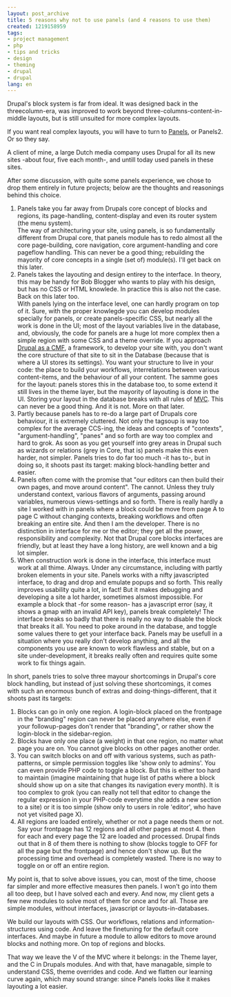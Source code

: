 ```yaml
---
layout: post_archive
title: 5 reasons why not to use panels (and 4 reasons to use them)
created: 1219158959
tags:
- project management
- php
- tips and tricks
- design
- theming
- drupal
- drupal
lang: en
---
```

Drupal's block system is far from ideal. It was designed back in the threecolumn-era, was improved to work beyond three-columns-content-in-middle layouts, but is still unsuited for more complex layouts. 

If you want real complex layouts, you will have to turn to [Panels](http://drupal.org/project/panels), or Panels2. Or so they say.

A client of mine, a large Dutch media company uses Drupal for all its new sites -about four, five each month-, and untill today used panels in these sites. 

After some discussion, with quite some panels experience, we chose to drop them entirely in future projects; below are the thoughts and reasonings behind this choice.

1. Panels take you far away from Drupals core concept of blocks and regions, its page-handling, content-display and even its router system (the menu system).<br/>
The way of architecturing your site, using panels, is so fundamentally different from Drupal core, that panels module has to redo almost all the core page-building, core navigation, core argument-handling and core pageflow handling. This can never be a good thing; rebuilding the mayority of core concepts in a single (set of) module(s). I'll get back on this later.
1. Panels takes the layouting and design entirey to the interface. In theory, this may be handy for Bob Blogger who wants to play with his design, but has no CSS or HTML knowlede. In practice this is also not the case. Back on this later too. <br/>
With panels lying on the interface level, one can hardly program on top of it. Sure, with the proper knowlegde you can develop modules specially for panels, or create panels-specific CSS, but nearly all the work is done in the UI; most of the layout variables live in the database, and, obviously, the code for panels are a huge lot more complex then a simple region with some CSS and a theme override. If you approach [Drupal as a CMF](http://jeff.viapositiva.net/archives/2005/12/what_would_a_drupal_framework_lo.html), a framework, to develop your site with, you don't want the core structure of that site to sit in the Database (because that is where a UI stores its settings). You want your structure to live in your code: the place to build your workflows, interrelations between various content-items, and the behaviour of all your content. The samme goes for the layout: panels stores this in the database too, to some extend it still lives in the theme layer, but the mayority of layouting is done in the UI. Storing your layout in the database breaks with all rules of [MVC](http://wiki.rubyonrails.org/rails/pages/UnderstandingMVC). This can never be a good thing. And it is not. More on that later.
1. Partly because panels has to re-do a large part of Drupals core behaviour, it is extremely cluttered. Not only the tagsoup is way too complex for the average CCS-ing, the ideas and concepts of "contexts", "argument-handling", "panes" and so forth are way too complex and hard to grok. As soon as you get yourself into grey areas in Drupal such as wizards or relations (grey in Core, that is) panels make this even harder, not simpler. Panels tries to do far too much -it has to-, but in doing so, it shoots past its target: making block-handling better and easier.
1. Panels often come with the promise that "our editors can then build their own pages, and move around content". The cannot. Unless they truly understand context, various flavors of arguments, passing around variables, numerous views-settings and so forth. There is really hardly a site I worked with in panels where a block could be move from page A to page C without changing contexts, breaking workflows and often breaking an entire site. And then I am the developer. There is no distinction in interface for me or the editor; they get all the power, responsibility and complexity. Not that Drupal core blocks interfaces are friendly, but at least they have a long history, are well known and a big lot simpler.
1. When construction work is done in the interface, this interface must work at all thime. Always. Under any circumstance, including with partly broken elements in your site. Panels works with a nifty javascripted interface, to drag and drop and emulate popups and so forth. This really improves usability quite a lot, in fact! But it makes debugging and developing a site a lot harder, sometimes alsmost impossible. For example a block that -for some reason- has a javascript error (say, it shows a gmap with an invalid API key), panels break completely! The interface breaks so badly that there is really no way to disable the block that breaks it all. You need to poke around in the database, and toggle some values there to get your interface back. Panels may be usefull in a situation where you really don't develop anything, and all the components you use are  known to work flawless and stable, but on a site under-development, it breaks really often and requires quite some work to fix things again.

In short, panels tries to solve three mayour shortcomings in Drupal's core block handling, but instead of just solving these shortcomings, it comes with such an enormous bunch of extras and doing-things-different, that it shoots past its targets: 

1. Blocks can go in only one region. A login-block placed on the frontpage in the "branding" region can never be placed anywhere else, even if your followup-pages don't render that "branding", or rather show the login-block in the sidebar-region.
1. Blocks have only one place (a weight) in that one region, no matter what page you are on. You cannot give blocks on other pages another order.
1. You can switch blocks on and off with various systems, such as path-patterns, or simple permission toggles like 'show only to admins'. You can even provide PHP code to toggle a block. But this is either too hard to maintain (imagine maintaining that huge list of paths where a block should show up on a site that changes its navigation every month). It is too complex to grok (you can really not tell that editor to change the regular expression in your PHP-code everytime she adds a new section to a site) or it is too simple (show only to users in role 'editor', who have not yet visited page X).
1. All regions are loaded entirely, whether or not a page needs them or not. Say your frontpage has 12 regions and all other pages at most 4. then for each and every page the 12 are loaded and processed. Drupal finds out that in 8 of them there is nothing to show (blocks toggle to OFF for all the page but the frontpage) and hence don't show up. But the processing time and overhead is completely wasted. There is no way to toggle on or off an entire region.

My point is, that to solve above issues, you can, most of the time, choose far simpler and more effective measures then panels. I won't go into them all too deep, but I have solved each and every. And now, my client gets a few new modules to solve most of them for once and for all. Those are simple modules, without interfaces, javascript or layouts-in-databases. 

We build our layouts with CSS. Our workflows, relations and information-structures using code. And leave the finetuning for the default core interfaces. And maybe in future a module to allow editors to move around blocks and nothing more. On top of regions and blocks. 

That way we leave the V of the MVC where it belongs: in the Theme layer, and the C in Drupals modules. And with that, have managable, simple to understand CSS, theme overrides and code. And we flatten our learning curve again, which may sound strange: since Panels looks like it makes layouting a lot easier.
